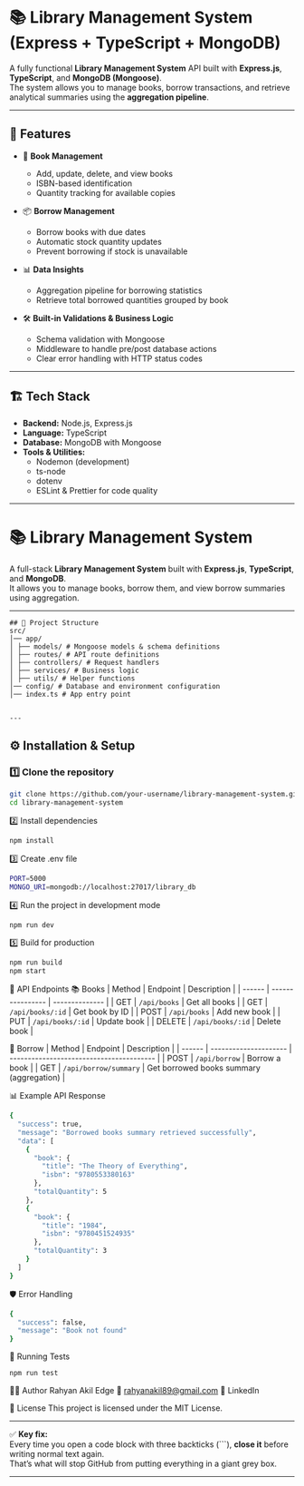 # 📚 Library Management System (Express + TypeScript + MongoDB)

A fully functional **Library Management System** API built with **Express.js**, **TypeScript**, and **MongoDB (Mongoose)**.  
The system allows you to manage books, borrow transactions, and retrieve analytical summaries using the **aggregation pipeline**.

---

## 🚀 Features

- 📖 **Book Management**
  - Add, update, delete, and view books
  - ISBN-based identification
  - Quantity tracking for available copies

- 📦 **Borrow Management**
  - Borrow books with due dates
  - Automatic stock quantity updates
  - Prevent borrowing if stock is unavailable

- 📊 **Data Insights**
  - Aggregation pipeline for borrowing statistics
  - Retrieve total borrowed quantities grouped by book

- 🛠 **Built-in Validations & Business Logic**
  - Schema validation with Mongoose
  - Middleware to handle pre/post database actions
  - Clear error handling with HTTP status codes

---

## 🏗 Tech Stack

- **Backend:** Node.js, Express.js
- **Language:** TypeScript
- **Database:** MongoDB with Mongoose
- **Tools & Utilities:** 
  - Nodemon (development)
  - ts-node
  - dotenv
  - ESLint & Prettier for code quality

---


# 📚 Library Management System

A full-stack **Library Management System** built with **Express.js**, **TypeScript**, and **MongoDB**.  
It allows you to manage books, borrow them, and view borrow summaries using aggregation.

---
```
## 📂 Project Structure
src/
│── app/
│ ├── models/ # Mongoose models & schema definitions
│ ├── routes/ # API route definitions
│ ├── controllers/ # Request handlers
│ ├── services/ # Business logic
│ ├── utils/ # Helper functions
│── config/ # Database and environment configuration
│── index.ts # App entry point


---
```

## ⚙️ Installation & Setup

### 1️⃣ Clone the repository
```bash
git clone https://github.com/your-username/library-management-system.git
cd library-management-system
```
2️⃣ Install dependencies
```bash
npm install
```
3️⃣ Create .env file
```bash
PORT=5000
MONGO_URI=mongodb://localhost:27017/library_db
```
4️⃣ Run the project in development mode
```bash
npm run dev
```
5️⃣ Build for production
```bash
npm run build
npm start
```

📌 API Endpoints
📚 Books
| Method | Endpoint         | Description    |
| ------ | ---------------- | -------------- |
| GET    | `/api/books`     | Get all books  |
| GET    | `/api/books/:id` | Get book by ID |
| POST   | `/api/books`     | Add new book   |
| PUT    | `/api/books/:id` | Update book    |
| DELETE | `/api/books/:id` | Delete book    |

📖 Borrow
| Method | Endpoint              | Description                              |
| ------ | --------------------- | ---------------------------------------- |
| POST   | `/api/borrow`         | Borrow a book                            |
| GET    | `/api/borrow/summary` | Get borrowed books summary (aggregation) |

📊 Example API Response
```bash
{
  "success": true,
  "message": "Borrowed books summary retrieved successfully",
  "data": [
    {
      "book": {
        "title": "The Theory of Everything",
        "isbn": "9780553380163"
      },
      "totalQuantity": 5
    },
    {
      "book": {
        "title": "1984",
        "isbn": "9780451524935"
      },
      "totalQuantity": 3
    }
  ]
}
```

🛡️ Error Handling
```bash
{
  "success": false,
  "message": "Book not found"
}
```
🧪 Running Tests
```bash
npm run test
```
👨‍💻 Author
Rahyan Akil Edge
📧 rahyanakil89@gmail.com
💼 LinkedIn

📜 License
This project is licensed under the MIT License.



---

✅ **Key fix:**  
Every time you open a code block with three backticks (\`\`\`), **close it** before writing normal text again.  
That’s what will stop GitHub from putting everything in a giant grey box.

---




